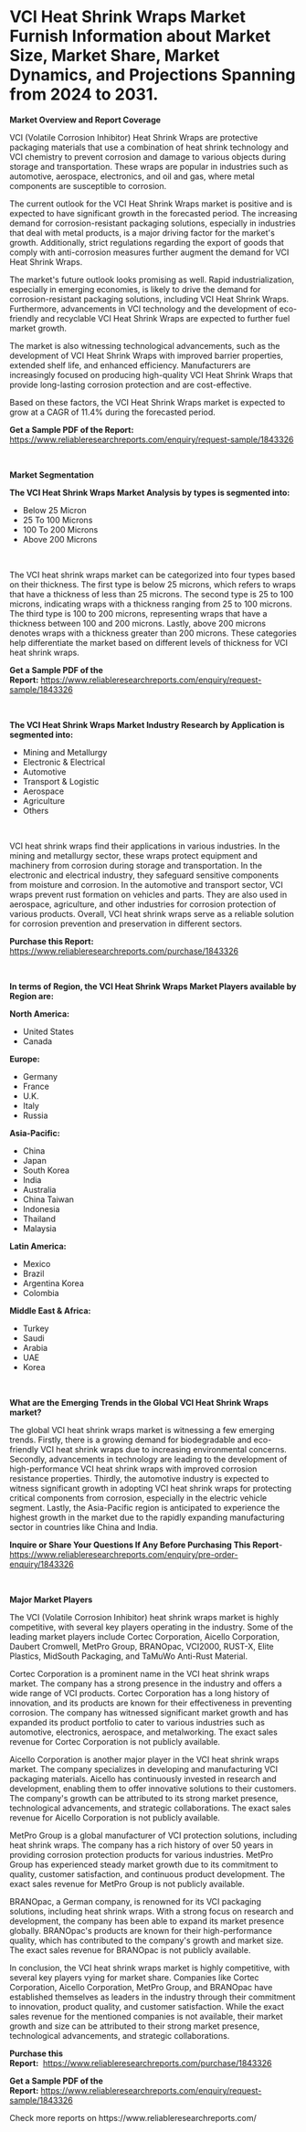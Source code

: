 <p><h1>VCI Heat Shrink Wraps Market Furnish Information about Market Size, Market Share, Market Dynamics, and Projections Spanning from 2024 to 2031.</h1></p><p><strong>Market Overview and Report Coverage</strong></p>
<p><p>VCI (Volatile Corrosion Inhibitor) Heat Shrink Wraps are protective packaging materials that use a combination of heat shrink technology and VCI chemistry to prevent corrosion and damage to various objects during storage and transportation. These wraps are popular in industries such as automotive, aerospace, electronics, and oil and gas, where metal components are susceptible to corrosion.</p><p>The current outlook for the VCI Heat Shrink Wraps market is positive and is expected to have significant growth in the forecasted period. The increasing demand for corrosion-resistant packaging solutions, especially in industries that deal with metal products, is a major driving factor for the market's growth. Additionally, strict regulations regarding the export of goods that comply with anti-corrosion measures further augment the demand for VCI Heat Shrink Wraps.</p><p>The market's future outlook looks promising as well. Rapid industrialization, especially in emerging economies, is likely to drive the demand for corrosion-resistant packaging solutions, including VCI Heat Shrink Wraps. Furthermore, advancements in VCI technology and the development of eco-friendly and recyclable VCI Heat Shrink Wraps are expected to further fuel market growth.</p><p>The market is also witnessing technological advancements, such as the development of VCI Heat Shrink Wraps with improved barrier properties, extended shelf life, and enhanced efficiency. Manufacturers are increasingly focused on producing high-quality VCI Heat Shrink Wraps that provide long-lasting corrosion protection and are cost-effective.</p><p>Based on these factors, the VCI Heat Shrink Wraps market is expected to grow at a CAGR of 11.4% during the forecasted period.</p></p>
<p><strong>Get a Sample PDF of the Report:</strong> <a href="https://www.reliableresearchreports.com/enquiry/request-sample/1843326">https://www.reliableresearchreports.com/enquiry/request-sample/1843326</a></p>
<p>&nbsp;</p>
<p><strong>Market Segmentation</strong></p>
<p><strong>The VCI Heat Shrink Wraps Market Analysis by types is segmented into:</strong></p>
<p><ul><li>Below 25 Micron</li><li>25 To 100 Microns</li><li>100 To 200 Microns</li><li>Above 200 Microns</li></ul></p>
<p>&nbsp;</p>
<p><p>The VCI heat shrink wraps market can be categorized into four types based on their thickness. The first type is below 25 microns, which refers to wraps that have a thickness of less than 25 microns. The second type is 25 to 100 microns, indicating wraps with a thickness ranging from 25 to 100 microns. The third type is 100 to 200 microns, representing wraps that have a thickness between 100 and 200 microns. Lastly, above 200 microns denotes wraps with a thickness greater than 200 microns. These categories help differentiate the market based on different levels of thickness for VCI heat shrink wraps.</p></p>
<p><strong>Get a Sample PDF of the Report:</strong>&nbsp;<a href="https://www.reliableresearchreports.com/enquiry/request-sample/1843326">https://www.reliableresearchreports.com/enquiry/request-sample/1843326</a></p>
<p>&nbsp;</p>
<p><strong>The VCI Heat Shrink Wraps Market Industry Research by Application is segmented into:</strong></p>
<p><ul><li>Mining and Metallurgy</li><li>Electronic & Electrical</li><li>Automotive</li><li>Transport & Logistic</li><li>Aerospace</li><li>Agriculture</li><li>Others</li></ul></p>
<p>&nbsp;</p>
<p><p>VCI heat shrink wraps find their applications in various industries. In the mining and metallurgy sector, these wraps protect equipment and machinery from corrosion during storage and transportation. In the electronic and electrical industry, they safeguard sensitive components from moisture and corrosion. In the automotive and transport sector, VCI wraps prevent rust formation on vehicles and parts. They are also used in aerospace, agriculture, and other industries for corrosion protection of various products. Overall, VCI heat shrink wraps serve as a reliable solution for corrosion prevention and preservation in different sectors.</p></p>
<p><strong>Purchase this Report:</strong>&nbsp; <a href="https://www.reliableresearchreports.com/purchase/1843326">https://www.reliableresearchreports.com/purchase/1843326</a></p>
<p>&nbsp;</p>
<p><strong>In terms of Region, the VCI Heat Shrink Wraps Market Players available by Region are:</strong></p>
<p>
    <p> <strong> North America: </strong>
        <ul>
            <li>United States</li>
            <li>Canada</li>
        </ul>
        </p> 
    <p> <strong> Europe: </strong>
        <ul>
            <li>Germany</li>
            <li>France</li>
            <li>U.K.</li>
            <li>Italy</li>
            <li>Russia</li>
        </ul>
        </p> 
    <p> <strong> Asia-Pacific: </strong>
        <ul>
            <li>China</li>
            <li>Japan</li>
            <li>South Korea</li>
            <li>India</li>
            <li>Australia</li>
            <li>China Taiwan</li>
            <li>Indonesia</li>
            <li>Thailand</li>
            <li>Malaysia</li>
        </ul>
        </p> 
    <p> <strong> Latin America: </strong>
        <ul>
            <li>Mexico</li>
            <li>Brazil</li>
            <li>Argentina Korea</li>
            <li>Colombia</li>
        </ul>
        </p> 
    <p> <strong> Middle East & Africa: </strong>
        <ul>
            <li>Turkey</li>
            <li>Saudi</li>
            <li>Arabia</li>
            <li>UAE</li>
            <li>Korea</li>
        </ul>
    </p>
    </p>
<p>&nbsp;</p>
<p><strong>What are the Emerging Trends in the Global VCI Heat Shrink Wraps market?</strong></p>
<p><p>The global VCI heat shrink wraps market is witnessing a few emerging trends. Firstly, there is a growing demand for biodegradable and eco-friendly VCI heat shrink wraps due to increasing environmental concerns. Secondly, advancements in technology are leading to the development of high-performance VCI heat shrink wraps with improved corrosion resistance properties. Thirdly, the automotive industry is expected to witness significant growth in adopting VCI heat shrink wraps for protecting critical components from corrosion, especially in the electric vehicle segment. Lastly, the Asia-Pacific region is anticipated to experience the highest growth in the market due to the rapidly expanding manufacturing sector in countries like China and India.</p></p>
<p><strong>Inquire or Share Your Questions If Any Before Purchasing This Report</strong>- <a href="https://www.reliableresearchreports.com/enquiry/pre-order-enquiry/1843326">https://www.reliableresearchreports.com/enquiry/pre-order-enquiry/1843326</a></p>
<p>&nbsp;</p>
<p><strong>Major Market Players</strong></p>
<p><p>The VCI (Volatile Corrosion Inhibitor) heat shrink wraps market is highly competitive, with several key players operating in the industry. Some of the leading market players include Cortec Corporation, Aicello Corporation, Daubert Cromwell, MetPro Group, BRANOpac, VCI2000, RUST-X, Elite Plastics, MidSouth Packaging, and TaMuWo Anti-Rust Material.</p><p>Cortec Corporation is a prominent name in the VCI heat shrink wraps market. The company has a strong presence in the industry and offers a wide range of VCI products. Cortec Corporation has a long history of innovation, and its products are known for their effectiveness in preventing corrosion. The company has witnessed significant market growth and has expanded its product portfolio to cater to various industries such as automotive, electronics, aerospace, and metalworking. The exact sales revenue for Cortec Corporation is not publicly available.</p><p>Aicello Corporation is another major player in the VCI heat shrink wraps market. The company specializes in developing and manufacturing VCI packaging materials. Aicello has continuously invested in research and development, enabling them to offer innovative solutions to their customers. The company's growth can be attributed to its strong market presence, technological advancements, and strategic collaborations. The exact sales revenue for Aicello Corporation is not publicly available.</p><p>MetPro Group is a global manufacturer of VCI protection solutions, including heat shrink wraps. The company has a rich history of over 50 years in providing corrosion protection products for various industries. MetPro Group has experienced steady market growth due to its commitment to quality, customer satisfaction, and continuous product development. The exact sales revenue for MetPro Group is not publicly available.</p><p>BRANOpac, a German company, is renowned for its VCI packaging solutions, including heat shrink wraps. With a strong focus on research and development, the company has been able to expand its market presence globally. BRANOpac's products are known for their high-performance quality, which has contributed to the company's growth and market size. The exact sales revenue for BRANOpac is not publicly available. </p><p>In conclusion, the VCI heat shrink wraps market is highly competitive, with several key players vying for market share. Companies like Cortec Corporation, Aicello Corporation, MetPro Group, and BRANOpac have established themselves as leaders in the industry through their commitment to innovation, product quality, and customer satisfaction. While the exact sales revenue for the mentioned companies is not available, their market growth and size can be attributed to their strong market presence, technological advancements, and strategic collaborations.</p></p>
<p><strong>Purchase this Report:</strong>&nbsp;&nbsp;<a href="https://www.reliableresearchreports.com/purchase/1843326">https://www.reliableresearchreports.com/purchase/1843326</a></p>
<p></p>
<p><strong>Get a Sample PDF of the Report:</strong>&nbsp;<a href="https://www.reliableresearchreports.com/enquiry/request-sample/1843326">https://www.reliableresearchreports.com/enquiry/request-sample/1843326</a></p>
<p>Check more reports on https://www.reliableresearchreports.com/</p>